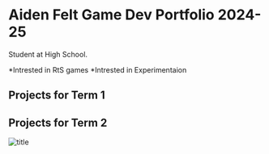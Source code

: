 # Aiden Felt Game Dev Portfolio 2024-25
Student at High School.

*Intrested in  RtS games
*Intrested in Experimentaion

## Projects for Term 1

## Projects for Term 2
![title]()
